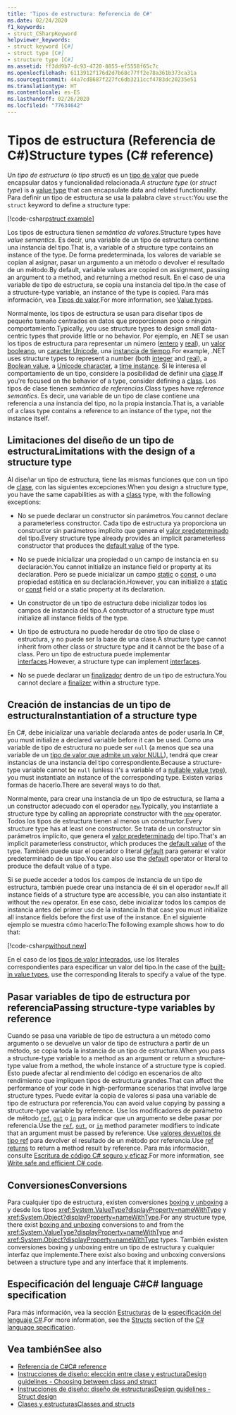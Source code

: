 ```yaml
---
title: 'Tipos de estructura: Referencia de C#'
ms.date: 02/24/2020
f1_keywords:
- struct_CSharpKeyword
helpviewer_keywords:
- struct keyword [C#]
- struct type [C#]
- structure type [C#]
ms.assetid: ff3dd9b7-dc93-4720-8855-ef5558f65c7c
ms.openlocfilehash: 6113912f176d2d7b68c77ff2e78a361b373ca31a
ms.sourcegitcommit: 44a7cd8687f227fc6db3211ccf4783dc20235e51
ms.translationtype: HT
ms.contentlocale: es-ES
ms.lasthandoff: 02/26/2020
ms.locfileid: "77634642"
---
```

# <a name="structure-types-c-reference"></a><span data-ttu-id="7b6a1-102">Tipos de estructura (Referencia de C#)</span><span class="sxs-lookup"><span data-stu-id="7b6a1-102">Structure types (C# reference)</span></span>

<span data-ttu-id="7b6a1-103">Un *tipo de estructura* (o *tipo struct*) es un [tipo de valor](value-types.md) que puede encapsular datos y funcionalidad relacionada.</span><span class="sxs-lookup"><span data-stu-id="7b6a1-103">A *structure type* (or *struct type*) is a [value type](value-types.md) that can encapsulate data and related functionality.</span></span> <span data-ttu-id="7b6a1-104">Para definir un tipo de estructura se usa la palabra clave `struct`:</span><span class="sxs-lookup"><span data-stu-id="7b6a1-104">You use the `struct` keyword to define a structure type:</span></span>

[!code-csharp[struct example](~/samples/csharp/language-reference/builtin-types/StructType.cs#StructExample)]

<span data-ttu-id="7b6a1-105">Los tipos de estructura tienen *semántica de valores*.</span><span class="sxs-lookup"><span data-stu-id="7b6a1-105">Structure types have *value semantics*.</span></span> <span data-ttu-id="7b6a1-106">Es decir, una variable de un tipo de estructura contiene una instancia del tipo.</span><span class="sxs-lookup"><span data-stu-id="7b6a1-106">That is, a variable of a structure type contains an instance of the type.</span></span> <span data-ttu-id="7b6a1-107">De forma predeterminada, los valores de variable se copian al asignar, pasar un argumento a un método o devolver el resultado de un método.</span><span class="sxs-lookup"><span data-stu-id="7b6a1-107">By default, variable values are copied on assignment, passing an argument to a method, and returning a method result.</span></span> <span data-ttu-id="7b6a1-108">En el caso de una variable de tipo de estructura, se copia una instancia del tipo.</span><span class="sxs-lookup"><span data-stu-id="7b6a1-108">In the case of a structure-type variable, an instance of the type is copied.</span></span> <span data-ttu-id="7b6a1-109">Para más información, vea [Tipos de valor](value-types.md).</span><span class="sxs-lookup"><span data-stu-id="7b6a1-109">For more information, see [Value types](value-types.md).</span></span>

<span data-ttu-id="7b6a1-110">Normalmente, los tipos de estructura se usan para diseñar tipos de pequeño tamaño centrados en datos que proporcionan poco o ningún comportamiento.</span><span class="sxs-lookup"><span data-stu-id="7b6a1-110">Typically, you use structure types to design small data-centric types that provide little or no behavior.</span></span> <span data-ttu-id="7b6a1-111">Por ejemplo, en .NET se usan los tipos de estructura para representar un número ([entero](integral-numeric-types.md) y [real](floating-point-numeric-types.md)), un [valor booleano](bool.md), un [caracter Unicode](char.md), una [instancia de tiempo](xref:System.DateTime).</span><span class="sxs-lookup"><span data-stu-id="7b6a1-111">For example, .NET uses structure types to represent a number (both [integer](integral-numeric-types.md) and [real](floating-point-numeric-types.md)), a [Boolean value](bool.md), a [Unicode character](char.md), a [time instance](xref:System.DateTime).</span></span> <span data-ttu-id="7b6a1-112">Si le interesa el comportamiento de un tipo, considere la posibilidad de definir una [clase](../keywords/class.md).</span><span class="sxs-lookup"><span data-stu-id="7b6a1-112">If you're focused on the behavior of a type, consider defining a [class](../keywords/class.md).</span></span> <span data-ttu-id="7b6a1-113">Los tipos de clase tienen *semántica de referencias*.</span><span class="sxs-lookup"><span data-stu-id="7b6a1-113">Class types have *reference semantics*.</span></span> <span data-ttu-id="7b6a1-114">Es decir, una variable de un tipo de clase contiene una referencia a una instancia del tipo, no la propia instancia.</span><span class="sxs-lookup"><span data-stu-id="7b6a1-114">That is, a variable of a class type contains a reference to an instance of the type, not the instance itself.</span></span>

## <a name="limitations-with-the-design-of-a-structure-type"></a><span data-ttu-id="7b6a1-115">Limitaciones del diseño de un tipo de estructura</span><span class="sxs-lookup"><span data-stu-id="7b6a1-115">Limitations with the design of a structure type</span></span>

<span data-ttu-id="7b6a1-116">Al diseñar un tipo de estructura, tiene las mismas funciones que con un tipo de [clase](../keywords/class.md), con las siguientes excepciones:</span><span class="sxs-lookup"><span data-stu-id="7b6a1-116">When you design a structure type, you have the same capabilities as with a [class](../keywords/class.md) type, with the following exceptions:</span></span>

- <span data-ttu-id="7b6a1-117">No se puede declarar un constructor sin parámetros.</span><span class="sxs-lookup"><span data-stu-id="7b6a1-117">You cannot declare a parameterless constructor.</span></span> <span data-ttu-id="7b6a1-118">Cada tipo de estructura ya proporciona un constructor sin parámetros implícito que genera el [valor predeterminado](default-values.md) del tipo.</span><span class="sxs-lookup"><span data-stu-id="7b6a1-118">Every structure type already provides an implicit parameterless constructor that produces the [default value](default-values.md) of the type.</span></span>

- <span data-ttu-id="7b6a1-119">No se puede inicializar una propiedad o un campo de instancia en su declaración.</span><span class="sxs-lookup"><span data-stu-id="7b6a1-119">You cannot initialize an instance field or property at its declaration.</span></span> <span data-ttu-id="7b6a1-120">Pero se puede inicializar un campo [static](../keywords/static.md) o [const](../keywords/const.md), o una propiedad estática en su declaración.</span><span class="sxs-lookup"><span data-stu-id="7b6a1-120">However, you can initialize a [static](../keywords/static.md) or [const](../keywords/const.md) field or a static property at its declaration.</span></span>

- <span data-ttu-id="7b6a1-121">Un constructor de un tipo de estructura debe inicializar todos los campos de instancia del tipo.</span><span class="sxs-lookup"><span data-stu-id="7b6a1-121">A constructor of a structure type must initialize all instance fields of the type.</span></span>

- <span data-ttu-id="7b6a1-122">Un tipo de estructura no puede heredar de otro tipo de clase o estructura, y no puede ser la base de una clase.</span><span class="sxs-lookup"><span data-stu-id="7b6a1-122">A structure type cannot inherit from other class or structure type and it cannot be the base of a class.</span></span> <span data-ttu-id="7b6a1-123">Pero un tipo de estructura puede implementar [interfaces](../keywords/interface.md).</span><span class="sxs-lookup"><span data-stu-id="7b6a1-123">However, a structure type can implement [interfaces](../keywords/interface.md).</span></span>

- <span data-ttu-id="7b6a1-124">No se puede declarar un [finalizador](../../programming-guide/classes-and-structs/destructors.md) dentro de un tipo de estructura.</span><span class="sxs-lookup"><span data-stu-id="7b6a1-124">You cannot declare a [finalizer](../../programming-guide/classes-and-structs/destructors.md) within a structure type.</span></span>

## <a name="instantiation-of-a-structure-type"></a><span data-ttu-id="7b6a1-125">Creación de instancias de un tipo de estructura</span><span class="sxs-lookup"><span data-stu-id="7b6a1-125">Instantiation of a structure type</span></span>

<span data-ttu-id="7b6a1-126">En C#, debe inicializar una variable declarada antes de poder usarla.</span><span class="sxs-lookup"><span data-stu-id="7b6a1-126">In C#, you must initialize a declared variable before it can be used.</span></span> <span data-ttu-id="7b6a1-127">Como una variable de tipo de estructura no puede ser `null` (a menos que sea una variable de un [tipo de valor que admite un valor NULL](nullable-value-types.md)), tendrá que crear instancias de una instancia del tipo correspondiente.</span><span class="sxs-lookup"><span data-stu-id="7b6a1-127">Because a structure-type variable cannot be `null` (unless it's a variable of a [nullable value type](nullable-value-types.md)), you must instantiate an instance of the corresponding type.</span></span> <span data-ttu-id="7b6a1-128">Existen varias formas de hacerlo.</span><span class="sxs-lookup"><span data-stu-id="7b6a1-128">There are several ways to do that.</span></span>

<span data-ttu-id="7b6a1-129">Normalmente, para crear una instancia de un tipo de estructura, se llama a un constructor adecuado con el operador [`new`](../operators/new-operator.md).</span><span class="sxs-lookup"><span data-stu-id="7b6a1-129">Typically, you instantiate a structure type by calling an appropriate constructor with the [`new`](../operators/new-operator.md) operator.</span></span> <span data-ttu-id="7b6a1-130">Todos los tipos de estructura tienen al menos un constructor.</span><span class="sxs-lookup"><span data-stu-id="7b6a1-130">Every structure type has at least one constructor.</span></span> <span data-ttu-id="7b6a1-131">Se trata de un constructor sin parámetros implícito, que genera el [valor predeterminado](default-values.md) del tipo.</span><span class="sxs-lookup"><span data-stu-id="7b6a1-131">That's an implicit parameterless constructor, which produces the [default value](default-values.md) of the type.</span></span> <span data-ttu-id="7b6a1-132">También puede usar el operador o literal [default](../operators/default.md) para generar el valor predeterminado de un tipo.</span><span class="sxs-lookup"><span data-stu-id="7b6a1-132">You can also use the [default](../operators/default.md) operator or literal to produce the default value of a type.</span></span>

<span data-ttu-id="7b6a1-133">Si se puede acceder a todos los campos de instancia de un tipo de estructura, también puede crear una instancia de él sin el operador `new`.</span><span class="sxs-lookup"><span data-stu-id="7b6a1-133">If all instance fields of a structure type are accessible, you can also instantiate it without the `new` operator.</span></span> <span data-ttu-id="7b6a1-134">En ese caso, debe inicializar todos los campos de instancia antes del primer uso de la instancia.</span><span class="sxs-lookup"><span data-stu-id="7b6a1-134">In that case you must initialize all instance fields before the first use of the instance.</span></span> <span data-ttu-id="7b6a1-135">En el siguiente ejemplo se muestra cómo hacerlo:</span><span class="sxs-lookup"><span data-stu-id="7b6a1-135">The following example shows how to do that:</span></span>

[!code-csharp[without new](~/samples/csharp/language-reference/builtin-types/StructType.cs#WithoutNew)]

<span data-ttu-id="7b6a1-136">En el caso de los [tipos de valor integrados](value-types.md#built-in-value-types), use los literales correspondientes para especificar un valor del tipo.</span><span class="sxs-lookup"><span data-stu-id="7b6a1-136">In the case of the [built-in value types](value-types.md#built-in-value-types), use the corresponding literals to specify a value of the type.</span></span>

## <a name="passing-structure-type-variables-by-reference"></a><span data-ttu-id="7b6a1-137">Pasar variables de tipo de estructura por referencia</span><span class="sxs-lookup"><span data-stu-id="7b6a1-137">Passing structure-type variables by reference</span></span>

<span data-ttu-id="7b6a1-138">Cuando se pasa una variable de tipo de estructura a un método como argumento o se devuelve un valor de tipo de estructura a partir de un método, se copia toda la instancia de un tipo de estructura.</span><span class="sxs-lookup"><span data-stu-id="7b6a1-138">When you pass a structure-type variable to a method as an argument or return a structure-type value from a method, the whole instance of a structure type is copied.</span></span> <span data-ttu-id="7b6a1-139">Esto puede afectar al rendimiento del código en escenarios de alto rendimiento que impliquen tipos de estructura grandes.</span><span class="sxs-lookup"><span data-stu-id="7b6a1-139">That can affect the performance of your code in high-performance scenarios that involve large structure types.</span></span> <span data-ttu-id="7b6a1-140">Puede evitar la copia de valores si pasa una variable de tipo de estructura por referencia.</span><span class="sxs-lookup"><span data-stu-id="7b6a1-140">You can avoid value copying by passing a structure-type variable by reference.</span></span> <span data-ttu-id="7b6a1-141">Use los modificadores de parámetro de método [`ref`](../keywords/ref.md#passing-an-argument-by-reference), [`out`](../keywords/out-parameter-modifier.md) o [`in`](../keywords/in-parameter-modifier.md) para indicar que un argumento se debe pasar por referencia.</span><span class="sxs-lookup"><span data-stu-id="7b6a1-141">Use the [`ref`](../keywords/ref.md#passing-an-argument-by-reference), [`out`](../keywords/out-parameter-modifier.md), or [`in`](../keywords/in-parameter-modifier.md) method parameter modifiers to indicate that an argument must be passed by reference.</span></span> <span data-ttu-id="7b6a1-142">Use [valores devueltos de tipo ref](../../programming-guide/classes-and-structs/ref-returns.md) para devolver el resultado de un método por referencia.</span><span class="sxs-lookup"><span data-stu-id="7b6a1-142">Use [ref returns](../../programming-guide/classes-and-structs/ref-returns.md) to return a method result by reference.</span></span> <span data-ttu-id="7b6a1-143">Para más información, consulte [Escritura de código C# seguro y eficaz](../../write-safe-efficient-code.md).</span><span class="sxs-lookup"><span data-stu-id="7b6a1-143">For more information, see [Write safe and efficient C# code](../../write-safe-efficient-code.md).</span></span>

## <a name="conversions"></a><span data-ttu-id="7b6a1-144">Conversiones</span><span class="sxs-lookup"><span data-stu-id="7b6a1-144">Conversions</span></span>

<span data-ttu-id="7b6a1-145">Para cualquier tipo de estructura, existen conversiones [boxing y unboxing](../../programming-guide/types/boxing-and-unboxing.md) a y desde los tipos <xref:System.ValueType?displayProperty=nameWithType> y <xref:System.Object?displayProperty=nameWithType>.</span><span class="sxs-lookup"><span data-stu-id="7b6a1-145">For any structure type, there exist [boxing and unboxing](../../programming-guide/types/boxing-and-unboxing.md) conversions to and from the <xref:System.ValueType?displayProperty=nameWithType> and <xref:System.Object?displayProperty=nameWithType> types.</span></span> <span data-ttu-id="7b6a1-146">También existen conversiones boxing y unboxing entre un tipo de estructura y cualquier interfaz que implemente.</span><span class="sxs-lookup"><span data-stu-id="7b6a1-146">There exist also boxing and unboxing conversions between a structure type and any interface that it implements.</span></span>

## <a name="c-language-specification"></a><span data-ttu-id="7b6a1-147">Especificación del lenguaje C#</span><span class="sxs-lookup"><span data-stu-id="7b6a1-147">C# language specification</span></span>

<span data-ttu-id="7b6a1-148">Para más información, vea la sección [Estructuras](~/_csharplang/spec/structs.md) de la [especificación del lenguaje C#](~/_csharplang/spec/introduction.md).</span><span class="sxs-lookup"><span data-stu-id="7b6a1-148">For more information, see the [Structs](~/_csharplang/spec/structs.md) section of the [C# language specification](~/_csharplang/spec/introduction.md).</span></span>

## <a name="see-also"></a><span data-ttu-id="7b6a1-149">Vea también</span><span class="sxs-lookup"><span data-stu-id="7b6a1-149">See also</span></span>

- [<span data-ttu-id="7b6a1-150">Referencia de C#</span><span class="sxs-lookup"><span data-stu-id="7b6a1-150">C# reference</span></span>](../index.md)
- [<span data-ttu-id="7b6a1-151">Instrucciones de diseño: elección entre clase y estructura</span><span class="sxs-lookup"><span data-stu-id="7b6a1-151">Design guidelines - Choosing between class and struct</span></span>](../../../standard/design-guidelines/choosing-between-class-and-struct.md)
- [<span data-ttu-id="7b6a1-152">Instrucciones de diseño: diseño de estructuras</span><span class="sxs-lookup"><span data-stu-id="7b6a1-152">Design guidelines - Struct design</span></span>](../../../standard/design-guidelines/struct.md)
- [<span data-ttu-id="7b6a1-153">Clases y estructuras</span><span class="sxs-lookup"><span data-stu-id="7b6a1-153">Classes and structs</span></span>](../../programming-guide/classes-and-structs/index.md)
